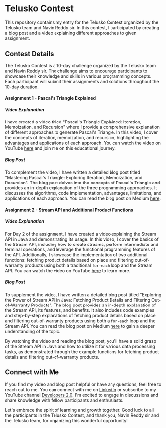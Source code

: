 # Telusko Contest

This repository contains my entry for the Telusko Contest organized by the Telusko team and Navin Reddy sir. In this contest, I participated by creating a blog post and a video explaining different approaches to given assignment.

## Contest Details

The Telusko Contest is a 10-day challenge organized by the Telusko team and Navin Reddy sir. The challenge aims to encourage participants to showcase their knowledge and skills in various programming concepts. Each participant will submit their assignments and solutions throughout the 10-day duration.

#### Assignment 1 - Pascal's Triangle Explained

##### Video Explanation

I have created a video titled "Pascal's Triangle Explained: Iteration, Memoization, and Recursion" where I provide a comprehensive explanation of different approaches to generate Pascal's Triangle. In this video, I cover the concepts of iteration, memoization, and recursion, highlighting the advantages and applications of each approach. You can watch the video on YouTube [here](https://www.youtube.com/watch?v=SSJW3mle1PU) and join me on this educational journey.

##### Blog Post

To complement the video, I have written a detailed blog post titled "Mastering Pascal's Triangle: Exploring Iteration, Memoization, and Recursion". The blog post delves into the concepts of Pascal's Triangle and provides an in-depth explanation of the three programming approaches. It discusses the algorithms, code implementation, advantages, limitations, and applications of each approach. You can read the blog post on Medium [here](https://medium.com/@jbhanu718/mastering-pascals-triangle-exploring-iteration-memoization-and-recursion-83e0d1e2d17e).


#### Assignment 2 - Stream API and Additional Product Functions

##### Video Explanation

For Day 2 of the assignment, I have created a video explaining the Stream API in Java and demonstrating its usage. In this video, I cover the basics of the Stream API, including how to create streams, perform intermediate and terminal operations, and leverage the functional programming features of the API. Additionally, I showcase the implementation of two additional functions: fetching product details based on place and filtering out-of-warranty products using both a traditional `for-each` loop and the Stream API. You can watch the video on YouTube [here](https://youtu.be/2wYEL_MJJ-k) to learn more.

##### Blog Post

To supplement the video, I have written a detailed blog post titled "Exploring the Power of Stream API in Java: Fetching Product Details and Filtering Out-of-Warranty Products". The blog post provides an in-depth explanation of the Stream API, its features, and benefits. It also includes code examples and step-by-step explanations of fetching product details based on place and filtering out-of-warranty products using both a `for-each` loop and the Stream API. You can read the blog post on Medium [here](https://medium.com/@jbhanu718/stream-api-and-additional-product-functions-in-java-b922509e071e) to gain a deeper understanding of the topic.

By watching the video and reading the blog post, you'll have a solid grasp of the Stream API in Java and how to utilize it for various data processing tasks, as demonstrated through the example functions for fetching product details and filtering out-of-warranty products.

## Connect with Me

If you find my video and blog post helpful or have any questions, feel free to reach out to me. You can connect with me on [LinkedIn](https://www.linkedin.com/in/bhanu-joshi/) or subscribe to my YouTube channel [Developers 2.0](https://www.youtube.com/@developers2.0). I'm excited to engage in discussions and share knowledge with fellow participants and enthusiasts.

Let's embrace the spirit of learning and growth together. Good luck to all the participants in the Telusko Contest, and thank you, Navin Reddy sir and the Telusko team, for organizing this wonderful opportunity!